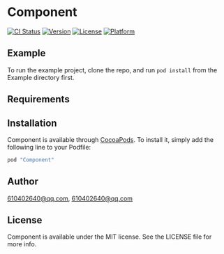 # Component

[![CI Status](http://img.shields.io/travis/610402640@qq.com/Component.svg?style=flat)](https://travis-ci.org/610402640@qq.com/Component)
[![Version](https://img.shields.io/cocoapods/v/Component.svg?style=flat)](http://cocoapods.org/pods/Component)
[![License](https://img.shields.io/cocoapods/l/Component.svg?style=flat)](http://cocoapods.org/pods/Component)
[![Platform](https://img.shields.io/cocoapods/p/Component.svg?style=flat)](http://cocoapods.org/pods/Component)

## Example

To run the example project, clone the repo, and run `pod install` from the Example directory first.

## Requirements

## Installation

Component is available through [CocoaPods](http://cocoapods.org). To install
it, simply add the following line to your Podfile:

```ruby
pod "Component"
```

## Author

610402640@qq.com, 610402640@qq.com

## License

Component is available under the MIT license. See the LICENSE file for more info.
